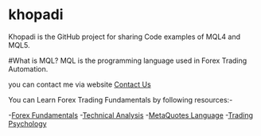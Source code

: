 # khopadi
Khopadi is the GitHub project for sharing Code examples of MQL4 and MQL5.

#What is MQL?
MQL is the programming language used in Forex Trading Automation.

you can contact me via website 
[Contact Us](https://www.khopadi.com/p/contact-us.html)

You can Learn Forex Trading Fundamentals by following resources:-

-[Forex Fundamentals](https://www.khopadi.com/p/forex-fundamentals.html) 
-[Technical Analysis](https://www.khopadi.com/p/technical-analysis.html)
-[MetaQuotes Language](https://www.khopadi.com/p/mql.html)
-[Trading Psychology](https://www.khopadi.com/p/trading-psychology.html)
